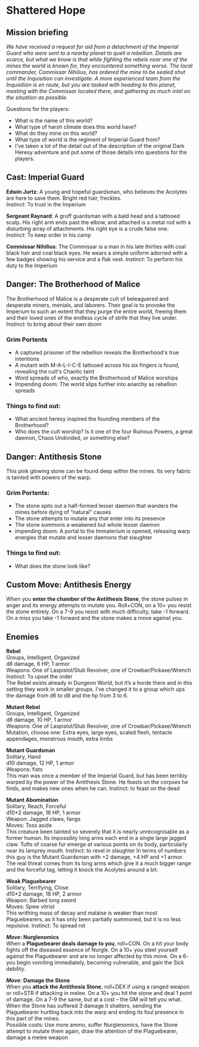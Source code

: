 # Shattered Hope

## Mission briefing

*We have received a request for aid from a detachment of the Imperial Guard who were sent to a nearby planet to quell a rebellion. Details are scarce, but what we know is that while fighting the rebels near one of the mines the world is known for, they encountered something worse. The local commander, Commissar Nihilius, has ordered the mine to be sealed shut until the Inquisition can investigate. A more experienced team from the Inquisition is en route, but you are tasked with heading to this planet, meeting with the Commissar located there, and gathering as much intel on the situation as possible.*

Questions for the players:

  - What is the name of this world?
  - What type of harsh climate does this world have?
  - What do they mine on this world?
  - What type of world is the regiment of Imperial Guard from?
  - I've taken a lot of the detail out of the description of the original Dark Heresy adventure and put some of those details into questions for the players.

## Cast: Imperial Guard

**Edwin Jurtz**: A young and hopeful guardsman, who believes the Acolytes are here to save them. Bright red hair, freckles.  
*Instinct*: To trust in the Imperium

**Sergeant Raynard**: A gruff guardsman with a bald head and a tattooed scalp. His right arm ends past the elbow, and attached is a metal rod with a disturbing array of attachments. His right eye is a crude false one.  
*Instinct*: To keep order in his camp

**Commissar Nihilius**: The Commissar is a man in his late thirties with coal black hair and coal black eyes. He wears a simple uniform adorned with a few badges showing his service and a flak vest.
*Instinct*: To perform his duty to the Imperium

## Danger: The Brotherhood of Malice

The Brotherhood of Malice is a desperate cult of beleaguered and desperate miners, menials, and laborers. Their goal is to provoke the Imperium to such an extent that they purge the entire world, freeing them and their loved ones of the endless cycle of strife that they live under.  
*Instinct*: to bring about their own doom

### Grim Portents

  - A captured prisoner of the rebellion reveals the Brotherhood's true intentions
  - A mutant with M-A-L-I-C-E tattooed across his six fingers is found, revealing the cult's Chaotic taint
  - Word spreads of who, exactly the Brotherhood of Malice worships
  - Impending doom: The world slips further into anarchy as rebellion spreads

### Things to find out:

  - What ancient heresy inspired the founding members of the Brotherhood?
  - Who does the cult worship? Is it one of the four Ruinous Powers, a great daemon, Chaos Undivided, or something else?


## Danger: Antithesis Stone

This pink glowing stone can be found deep within the mines. Its very fabric is tainted with powers of the warp.

### Grim Portents:

  - The stone spits out a half-formed lesser daemon that wanders the mines before dying of “natural” causes
  - The stone attempts to mutate any that enter into its presence
  - The stone summons a weakened but whole lesser daemon
  - Impending doom: A portal to the Immaterium is opened, releasing warp energies that mutate and lesser daemons that slaughter

### Things to find out: 

  - What does the stone look like?
 

## Custom Move: Antithesis Energy

When you **enter the chamber of the Antithesis Stone**, the stone pulses in anger and its energy attempts to mutate you. Roll+CON, on a 10+ you resist the stone entirely. On a 7-9 you resist with much difficulty, take -1 forward. On a miss you take -1 forward and the stone makes a move against you.

## Enemies

**Rebel**  
Groups, Intelligent, Organized  
d8 damage, 6 HP, 1 armor  
Weapons: One of Laspistol/Stub Revolver, one of Crowbar/Pickaxe/Wrench  
Instinct: To upset the order  
The Rebel exists already in Dungeon World, but it’s a horde there and in this setting they work in smaller groups. I’ve changed it to a group which ups the damage from d6 to d8 and the hp from 3 to 6.

**Mutant Rebel**  
Groups, Intelligent, Organized  
d8 damage, 10 HP, 1 armor  
Weapons: One of Laspistol/Stub Revolver, one of Crowbar/Pickaxe/Wrench  
Mutation, choose one: Extra eyes, large eyes, scaled flesh, tentacle appendages, monstrous mouth, extra limbs  

**Mutant Guardsman**  
Solitary, Hand  
d10 damage, 12 HP, 1 armor  
Weapons: fists  
This man was once a member of the Imperial Guard, but has been terribly warped by the power of the Antithesis Stone. He feasts on the corpses he finds, and makes new ones when he can.
Instinct: to feast on the dead

**Mutant Abomination**  
Solitary, Reach, Forceful  
d10+2 damage, 16 HP, 1 armor  
Weapon: Jagged claws, fangs  
Moves: Toss aside  
This creature been tainted so severely that it is nearly unrecognisable as a former human. Its impossibly long arms each end in a single large jagged claw. Tufts of coarse fur emerge at various points on its body, particularly near its lamprey mouth. Instinct: to revel in slaughter
In terms of numbers this guy is the Mutant Guardsman with +2 damage, +4 HP and +1 armor. The real threat comes from its long arms which give it a much bigger range and the forceful tag, letting it knock the Acolytes around a bit.

**Weak Plaguebearer**  
Solitary, Terrifying, Close  
d10+2 damage, 18 HP, 2 armor  
Weapon: Barbed long sword  
Moves: Spew vitriol  
This writhing mass of decay and malaise is weaker than most Plaguebearers, as it has only been partially summoned, but it is no less repulsive. Instinct: To spread rot

***Move*: Nurglenomics**  
When a **Plaguebearer deals damage to you**, roll+CON. On a hit your body fights off the diseased essence of Nurgle. On a 10+ you steel yourself against the Plaguebearer and are no longer affected by this move. On a 6- you begin vomiting immediately, becoming vulnerable, and gain the Sick debility.

***Move*: Damage the Stone**  
When you **attack the Antithesis Stone**, roll+DEX if using a ranged weapon or roll+STR if attacking in melee. On a 10+ you hit the stone and deal 1 point of damage. On a 7-9 the same, but at a cost – the GM will tell you what. When the Stone has suffered 3 damage it shatters, sending the Plaguebearer hurtling back into the warp and ending its foul presence in this part of the mines.  
Possible costs: Use more ammo, suffer Nurglenomics, have the Stone attempt to mutate them again, draw the attention of the Plaguebearer, damage a melee weapon
